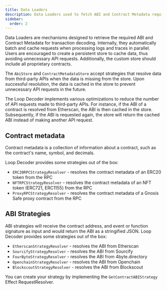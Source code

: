 ```yaml
---
title: Data Loaders
description: Data Loaders used to fetch ABI and Contract Metadata required for decoding transactions
sidebar:
  order: 2
---
```


Data Loaders are mechanisms designed to retrieve the required ABI and Contract Metadata for transaction decoding. Internally, they automatically batch and cache requests when processing logs and traces in parallel. Users are encouraged to create a persistent store to cache data, thus avoiding unnecessary API requests. Additionally, the custom store should include all proprietary contracts.

The `AbiStore` and `ContractMetadataStore` accept strategies that resolve data from third-party APIs when the data is missing from the store. Upon successful resolution, the data is cached in the store to prevent unnecessary API requests in the future.

The Loop Decoder implements various optimizations to reduce the number of API requests made to third-party APIs. For instance, if the ABI of a contract is resolved from Etherscan, the ABI is then cached in the store. Subsequently, if the ABI is requested again, the store will return the cached ABI instead of making another API request.

## Contract metadata

Contract metadata is a collection of information about a contract, such as the contract's name, symbol, and decimals.

Loop Decoder provides some strategies out of the box:

- `ERC20RPCStrategyResolver` - resolves the contract metadata of an ERC20 token from the RPC
- `NFTRPCStrategyResolver` - resolves the contract metadata of an NFT token (ERC721, ERC1155) from the RPC
- `ProxyRPCStrategyResolver` - resolves the contract metadata of a Gnosis Safe proxy contract from the RPC

## ABI Strategies

ABI strategies will receive the contract address, and event or function signature as input and would return the ABI as a stringified JSON. Loop Decoder provides some strategies out of the box:

- `EtherscanStrategyResolver` - resolves the ABI from Etherscan
- `SourcifyStrategyResolver` - resolves the ABI from Sourcify
- `FourByteStrategyResolver` - resolves the ABI from 4byte.directory
- `OpenchainStrategyResolver` - resolves the ABI from Openchain
- `BlockscoutStrategyResolver` - resolves the ABI from Blockscout

You can create your strategy by implementing the `GetContractABIStrategy` Effect RequestResolver.
